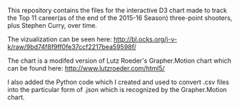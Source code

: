 This repository contains the files for the interactive D3 chart made to track the Top 11 career(as of the end of the 2015-16 Season) three-point shooters, plus Stephen Curry, over time.

The vizualization can be seen here:
http://bl.ocks.org/j-v-k/raw/9bd74f8f9ff0fe37ccf2217bea59598f/

The chart is a modifed version of Lutz Roeder's Grapher.Motion chart which can be found here: http://www.lutzroeder.com/html5/

I also added the Python code which I created and used to convert .csv files into the particular form of .json which is recognized by the Grapher.Motion chart. 


